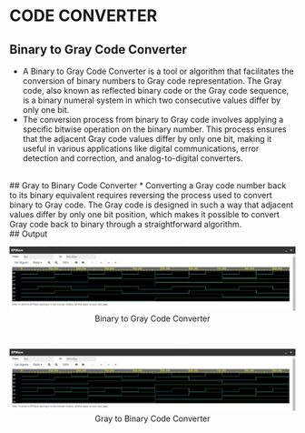 # CODE CONVERTER
## Binary to Gray Code Converter
* A Binary to Gray Code Converter is a tool or algorithm that facilitates the conversion of binary numbers to Gray code representation. The Gray code, also known as reflected binary code or the Gray code sequence, is a binary numeral system in which two consecutive values differ by only one bit.
* The conversion process from binary to Gray code involves applying a specific bitwise operation on the binary number. This process ensures that the adjacent Gray code values differ by only one bit, making it useful in various applications like digital communications, error detection and correction, and analog-to-digital converters.
<br>
## Gray to Binary Code Converter
* Converting a Gray code number back to its binary equivalent requires reversing the process used to convert binary to Gray code. The Gray code is designed in such a way that adjacent values differ by only one bit position, which makes it possible to convert Gray code back to binary through a straightforward algorithm.
<br>
## Output
<p align="center">
  <img src="./image.png" alt="Image Alt Text" style="margin-bottom: 2px" /><br>
  Binary to Gray Code Converter
</p>
<br>
<p align="center">
  <img src="./image1.png" alt="Image Alt Text" style="margin-bottom: 2px" /><br>
  Gray to Binary Code Converter
</p>